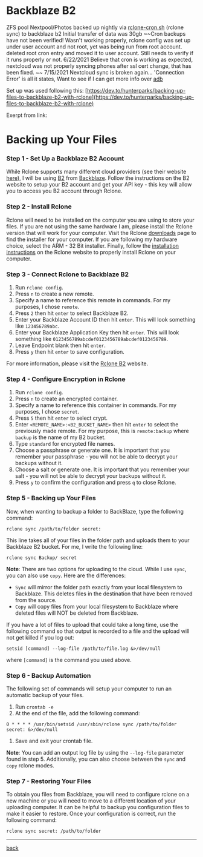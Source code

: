 # Backblaze B2

ZFS pool Nextpool/Photos backed up nightly via [rclone-cron.sh](http://rclone-cron.sh) (rclone sync) to backblaze b2
Initial transfer of data was 30gb
~~Cron backups have not been verified! Wasn't working properly, rclone config was set up under user account and not root, yet was being run from root account. deleted root cron entry and moved it to user account. Still needs to verify if it runs properly or not. 6/22/2021 Believe that cron is working as expected, nextcloud was not properly syncing phones after ssl cert change, that has been fixed. ~~
 7/15/2021 Nextcloud sync is broken again... 'Connection Error' is all it states, Want to see if I can get more info over [adb](https://developer.android.com/studio/command-line/adb)

Set up was used following this: [https://dev.to/hunterparks/backing-up-files-to-backblaze-b2-with-rclone](https://dev.to/hunterparks/backing-up-files-to-backblaze-b2-with-rclone)

Exerpt from link: 

# Backing up Your Files

### Step 1 - Set Up a Backblaze B2 Account

While Rclone supports many different cloud providers (see their website [here](https://rclone.org/overview/)), I will be using [B2](https://www.backblaze.com/b2/cloud-storage.html) from [Backblaze](https://www.backblaze.com/).
 Follow the instructions on the B2 website to setup your B2 account and 
get your API key - this key will allow you to access you B2 account 
through Rclone.

### Step 2 - Install Rclone

Rclone will need to be installed on the computer you are using to 
store your files. If you are not using the same hardware I am, please 
install the Rclone version that will work for your computer. Visit the 
Rclone [downloads](https://rclone.org/downloads/) page to find the installer for your computer. If you are following my hardware choice, select the ARM - 32 Bit installer. Finally, follow the [installation instructions](https://rclone.org/install/) on the Rclone website to properly install Rclone on your computer.

### Step 3 - Connect Rclone to Backblaze B2

1. Run `rclone config`.
2. Press `n` to create a new remote.
3. Specify a name to reference this remote in commands. For my purposes, I chose `remote`.
4. Press `2` then hit `enter` to select Backblaze B2.
5. Enter your Backblaze Account ID then hit `enter`.
This will look something like `123456789abc`.
6. Enter your Backblaze Application Key then hit `enter`.
This will look something like `0123456789abcdef0123456789abcdef0123456789`.
7. Leave Endpoint blank then hit `enter`.
8. Press `y` then hit `enter` to save configuration.

For more information, please visit the [Rclone B2](https://rclone.org/b2/) website.

### Step 4 - Configure Encryption in Rclone

1. Run `rclone config`.
2. Press `n` to create an encrypted container.
3. Specify a name to reference this container in commands. For my purposes, I chose `secret`.
4. Press `5` then hit `enter` to select crypt.
5. Enter `<REMOTE_NAME>:<B2_BUCKET_NAME>` then hit `enter` to select the previously made remote.
For my purpose, this is `remote:backup` where `backup` is the name of my B2 bucket.
6. Type `standard` for encrypted file names.
7. Choose a passphrase or generate one.
It is important that you remember your passphrase - you will not be able to decrypt your backups without it.
8. Choose a salt or generate one.
It is important that you remember your salt - you will not be able to decrypt your backups without it.
9. Press `y` to confirm the configuration and press `q` to close Rclone.

### Step 5 - Backing up Your Files

Now, when wanting to backup a folder to BackBlaze, type the following command:

```
rclone sync /path/to/folder secret:

```

This line takes all of your files in the folder path and uploads them
 to your Backblaze B2 bucket. For me, I write the following line:

```
rclone sync Backup/ secret

```

**Note**: There are two options for uploading to the cloud. While I use `sync`, you can also use `copy`. Here are the differences:

- `Sync` will mirror the folder path exactly from your local
filesystem to Backblaze. This deletes files in the destination that have been removed from the source.
- `Copy` will copy files from your local filesystem to Backblaze where deleted files will NOT be deleted from Backblaze.

If you have a lot of files to upload that could take a long time, use
 the following command so that output is recorded to a file and the 
upload will not get killed if you log out:

```
setsid [command] --log-file /path/to/file.log &>/dev/null

```

where `[command]` is the command you used above.

### Step 6 - Backup Automation

The following set of commands will setup your computer to run an automatic backup of your files.

1. Run `crontab -e`
2. At the end of the file, add the following command:

```
0 * * * * /usr/bin/setsid /usr/sbin/rclone sync /path/to/folder secret: &>/dev/null

```

1. Save and exit your crontab file.

**Note**: You can add an output log file by using the `--log-file` parameter found in step 5. Additionally, you can also choose between the `sync` and `copy` rclone modes.

### Step 7 - Restoring Your Files

To obtain you files from Backblaze, you will need to configure rclone
 on a new machine or you will need to move to a different location of 
your uploading computer. It can be helpful to backup you configuration 
files to make it easier to restore. Once your configuration is correct, 
run the following command:

`rclone sync secret: /path/to/folder`

---
[back](./README.md)

